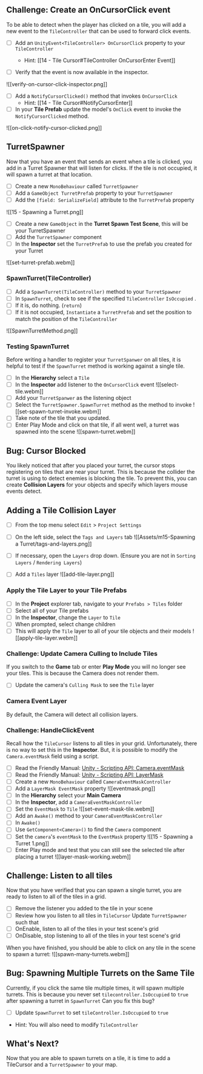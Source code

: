 ## Challenge: Create an OnCursorClick event
To be able to detect when the player has clicked on a tile, you will add a new event to the `TileController` that can be used to forward click events. 

- [ ] Add an `UnityEvent<TileController> OnCursorClick` property to your `TileController`
	- Hint: [[14 - Tile Cursor#TileController OnCursorEnter Event]]

- [ ] Verify that the event is now available in the inspector.

![[verify-on-cursor-click-inspector.png]]

- [ ] Add a `NotifyCursorClicked()` method that invokes `OnCursorClick`
	- Hint: [[14 - Tile Cursor#NotifyCursorEnter]]
- [ ] In your **Tile Prefab** update the model's `OnClick` event to invoke the `NotifyCursorClicked` method.

![[on-click-notify-cursor-clicked.png]]

## TurretSpawner
Now that you have an event that sends an event when a tile is clicked, you add in a Turret Spawner that will listen for clicks. If the tile is not occupied, it will spawn a turret at that location.

- [ ] Create a new `MonoBehaviour` called `TurretSpawner`
- [ ] Add a `GameObject TurretPrefab` property to your `TurretSpawner`
- [ ] Add the `[field: SerializeField]` attribute to the `TurretPrefab` property

![[15 - Spawning a Turret.png]]
 - [ ] Create a new `GameObject` in the **Turret Spawn Test Scene**, this will be your TurretSpawner
 - [ ] Add the `TurretSpawner` component
 - [ ] In the **Inspector** set the `TurretPrefab` to use the prefab you created for your Turret

![[set-turret-prefab.webm]]

### SpawnTurret(TileController)
- [ ] Add a `SpawnTurret(TileController)` method to your `TurretSpawner`
- [ ] In `SpawnTurret`, check to see if the specified `TileController` `IsOccupied` . 
- [ ] If it is, do nothing.  (`return`)
- [ ] If it is not occupied, `Instantiate` a `TurretPrefab` and set the position to match the position of the `TileController`

![[SpawnTurretMethod.png]]
### Testing SpawnTurret
Before writing a handler to register your `TurretSpanwer` on all tiles, it is helpful to test if the `SpawnTurret` method is working against a single tile.
- [ ] In the **Hierarchy** select a `Tile`
- [ ] In the **Inspector** add listener to the `OnCursorClick` event
![[select-tile.webm]]
- [ ] Add your `TurretSpanwer` as the listening object
- [ ] Select the `TurretSpawner.SpawnTurret` method as the method to invoke
![[set-spawn-turret-invoke.webm]]
- [ ] Take note of the tile that you updated.
- [ ] Enter Play Mode and click on that tile, if all went well, a turret was spawned into the scene
![[spawn-turret.webm]]

## Bug: Cursor Blocked
You likely noticed that after you placed your turret, the cursor stops registering on tiles that are near your turret. This is because the collider the turret is using to detect enemies is blocking the tile. To prevent this, you can create **Collision Layers** for your objects and specify which layers mouse events detect.

## Adding a Tile Collision Layer

- [ ] From the top menu select `Edit` > `Project Settings`
- [ ] On the left side, select the `Tags and Layers` tab
![[Assets/m15-Spawning a Turret/tags-and-layers.png]]

- [ ] If necessary, open the `Layers` drop down. (Ensure you are not in `Sorting Layers` / `Rendering Layers`)
- [ ] Add a `Tiles` layer
![[add-tile-layer.png]]

### Apply the Tile Layer to your Tile Prefabs
- [ ] In the **Project** explorer tab, navigate to your `Prefabs > Tiles` folder
- [ ] Select all of your Tile prefabs
- [ ] In the **Inspector**, change the `Layer` to `Tile`
- [ ] When prompted, select change children
- [ ] This will apply the `Tile` layer to all of your tile objects and their models
![[apply-tile-layer.webm]]

### Challenge: Update Camera Culling to Include Tiles
If you switch to the **Game** tab or enter **Play Mode** you will no longer see your tiles. This is because the Camera does not render them.
- [ ] Update the camera's `Culling Mask` to see the `Tile` layer

### Camera Event Layer
By default, the Camera will detect all collision layers. 

### Challenge: HandleClickEvent
Recall how the `TileCursor` listens to all tiles in your grid. Unfortunately, there is no way to set this in the **Inspector**. But, it is possible to modify the `Camera.eventMask` field using a script.

- [ ] Read the Friendly Manual: [Unity - Scripting API: Camera.eventMask](https://docs.unity3d.com/6000.0/Documentation/ScriptReference/Camera-eventMask.html)
- [ ] Read the Friendly Manual: [Unity - Scripting API: LayerMask](https://docs.unity3d.com/6000.0/Documentation/ScriptReference/LayerMask.html)
- [ ] Create a new `MonoBehaviour` called `CameraEventMaskController`
- [ ] Add a `LayerMask EventMask` property 
![[eventmask.png]]
- [ ] In the **Hierarchy** select your **Main Camera**
- [ ] In the **Inspector**, add a `CameraEventMaskController`
- [ ] Set the `EventMask` to `Tile`
![[set-event-mask-tile.webm]]
- [ ] Add an `Awake()` method to your `CameraEventMaskController`
- [ ] In `Awake()`
- [ ] Use `GetComponent<Camera>()` to find the `Camera` component
- [ ] Set the `camera`'s `eventMask` to the `EventMask` property
![[15 - Spawning a Turret 1.png]]
- [ ] Enter Play mode and test that you can still see the selected tile after placing a turret
![[layer-mask-working.webm]]
## Challenge: Listen to all tiles
Now that you have verified that you can spawn a single turret, you are ready to listen to all of the tiles in a grid.
- [ ] Remove the listener you added to the tile in your scene
- [ ] Review how you listen to all tiles in `TileCursor` 
Update `TurretSpawner` such that
- [ ] OnEnable, listen to all of the tiles in your test scene's grid
- [ ] OnDisable, stop listening to all of the tiles in your test scene's grid

When you have finished, you should be able to click on any tile in the scene to spawn a turret:
![[spawn-many-turrets.webm]]

## Bug: Spawning Multiple Turrets on the Same Tile
Currently, if you click the same tile multiple times, it will spawn multiple turrets. This is because you never set `tilecontroller.IsOccupied` to `true` after spawning a turret in `SpawnTurret` Can you fix this bug?
- [ ] Update `SpawnTurret` to set `tileController.IsOccupied` to `true`
- Hint: You will also need to modify `TileController`

## What's Next?
Now that you are able to spawn turrets on a tile, it is time to add a TileCursor and a `TurretSpawner` to your map.